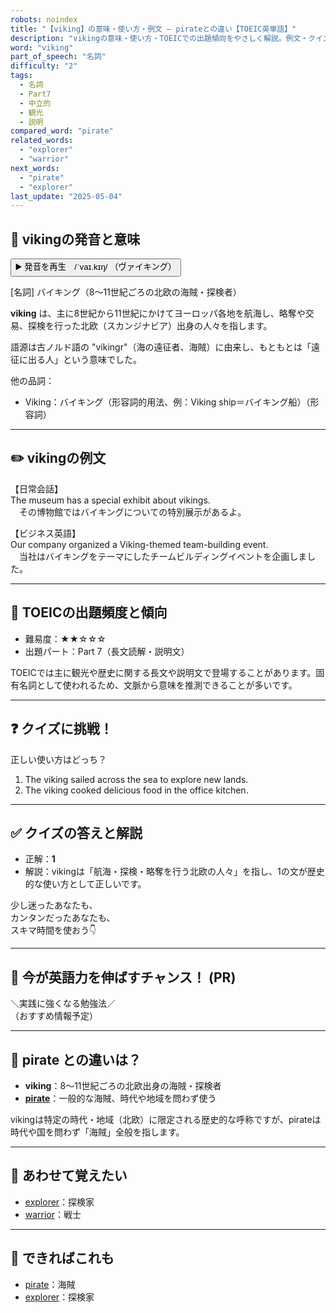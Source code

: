 ```yaml
---
robots: noindex
title: "【viking】の意味・使い方・例文 ― pirateとの違い【TOEIC英単語】"
description: "vikingの意味・使い方・TOEICでの出題傾向をやさしく解説。例文・クイズ付きでpirateとの違いもわかりやすく学べます。"
word: "viking"
part_of_speech: "名詞"
difficulty: "2"
tags:
  - 名詞
  - Part7
  - 中立的
  - 観光
  - 説明
compared_word: "pirate"
related_words:
  - "explorer"
  - "warrior"
next_words:
  - "pirate"
  - "explorer"
last_update: "2025-05-04"
---
```


## 🔰 vikingの発音と意味

<button class="play-audio" onclick="playTTS('viking')">
  <span class="play-audio-main">
    ▶️ 発音を再生　/ˈvaɪ.kɪŋ/
  </span>
  <span class="play-audio-sub">
    （ヴァイキング）
  </span>
</button>

[名詞] バイキング（8～11世紀ごろの北欧の海賊・探検者）

**viking** は、主に8世紀から11世紀にかけてヨーロッパ各地を航海し、略奪や交易、探検を行った北欧（スカンジナビア）出身の人々を指します。

語源は古ノルド語の "víkingr"（海の遠征者、海賊）に由来し、もともとは「遠征に出る人」という意味でした。

他の品詞：  
- Viking：バイキング（形容詞的用法、例：Viking ship＝バイキング船）（形容詞）

---

## ✏️ vikingの例文

【日常会話】  
The museum has a special exhibit about vikings.  
　その博物館ではバイキングについての特別展示があるよ。

【ビジネス英語】  
Our company organized a Viking-themed team-building event.  
　当社はバイキングをテーマにしたチームビルディングイベントを企画しました。

---

## 🎯 TOEICの出題頻度と傾向

- 難易度：★★☆☆☆
- 出題パート：Part 7（長文読解・説明文）

TOEICでは主に観光や歴史に関する長文や説明文で登場することがあります。固有名詞として使われるため、文脈から意味を推測できることが多いです。

---

## ❓ クイズに挑戦！

正しい使い方はどっち？

1. The viking sailed across the sea to explore new lands.  
2. The viking cooked delicious food in the office kitchen.

---

## ✅ クイズの答えと解説

- 正解：**1**
- 解説：vikingは「航海・探検・略奪を行う北欧の人々」を指し、1の文が歴史的な使い方として正しいです。

少し迷ったあなたも、  
カンタンだったあなたも、  
スキマ時間を使おう👇️

---

## 🚀 今が英語力を伸ばすチャンス！ (PR)

<div class="info-center">
＼実践に強くなる勉強法／<br>  
（おすすめ情報予定）
</div>

---

## 🤔  pirate との違いは？

- **viking**：8～11世紀ごろの北欧出身の海賊・探検者
- **[pirate](/word/pirate/)**：一般的な海賊、時代や地域を問わず使う

vikingは特定の時代・地域（北欧）に限定される歴史的な呼称ですが、pirateは時代や国を問わず「海賊」全般を指します。

---

## 🧩 あわせて覚えたい

- [explorer](/word/explorer/)：探検家
- [warrior](/word/warrior/)：戦士

---

## 📖 できればこれも

- [pirate](/word/pirate/)：海賊
- [explorer](/word/explorer/)：探検家

<!-- cvid: aid17_bid46 -->
